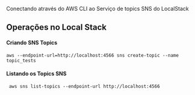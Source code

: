 
Conectando através do AWS CLI ao Serviço de topics SNS do LocalStack

## Operações no Local Stack

#### Criando SNS Topics

```shell
aws --endpoint-url=http://localhost:4566 sns create-topic --name topic_tests
````

#### Listando os Topics SNS

```shell
 aws sns list-topics --endpoint-url http://localhost:4566
```